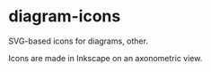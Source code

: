 diagram-icons
=============

SVG-based icons for diagrams, other.

Icons are made in Inkscape on an axonometric view.
